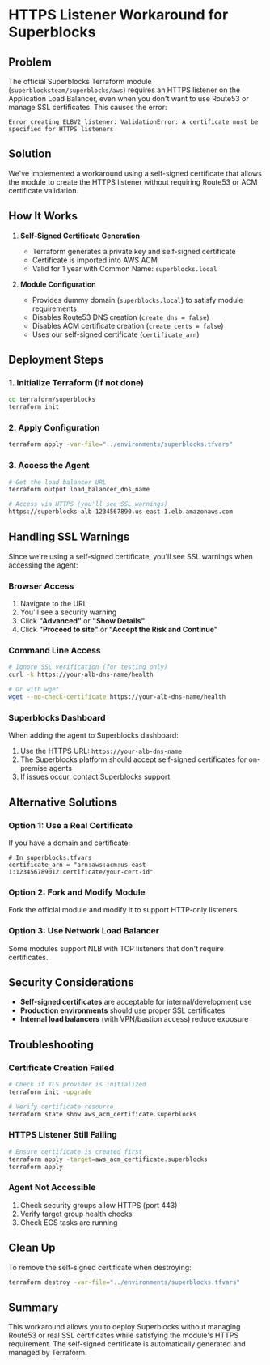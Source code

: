 # HTTPS Listener Workaround for Superblocks

## Problem

The official Superblocks Terraform module (`superblocksteam/superblocks/aws`) requires an HTTPS listener on the Application Load Balancer, even when you don't want to use Route53 or manage SSL certificates. This causes the error:

```
Error creating ELBV2 listener: ValidationError: A certificate must be specified for HTTPS listeners
```

## Solution

We've implemented a workaround using a self-signed certificate that allows the module to create the HTTPS listener without requiring Route53 or ACM certificate validation.

## How It Works

1. **Self-Signed Certificate Generation**
   - Terraform generates a private key and self-signed certificate
   - Certificate is imported into AWS ACM
   - Valid for 1 year with Common Name: `superblocks.local`

2. **Module Configuration**
   - Provides dummy domain (`superblocks.local`) to satisfy module requirements
   - Disables Route53 DNS creation (`create_dns = false`)
   - Disables ACM certificate creation (`create_certs = false`)
   - Uses our self-signed certificate (`certificate_arn`)

## Deployment Steps

### 1. Initialize Terraform (if not done)
```bash
cd terraform/superblocks
terraform init
```

### 2. Apply Configuration
```bash
terraform apply -var-file="../environments/superblocks.tfvars"
```

### 3. Access the Agent
```bash
# Get the load balancer URL
terraform output load_balancer_dns_name

# Access via HTTPS (you'll see SSL warnings)
https://superblocks-alb-1234567890.us-east-1.elb.amazonaws.com
```

## Handling SSL Warnings

Since we're using a self-signed certificate, you'll see SSL warnings when accessing the agent:

### Browser Access
1. Navigate to the URL
2. You'll see a security warning
3. Click **"Advanced"** or **"Show Details"**
4. Click **"Proceed to site"** or **"Accept the Risk and Continue"**

### Command Line Access
```bash
# Ignore SSL verification (for testing only)
curl -k https://your-alb-dns-name/health

# Or with wget
wget --no-check-certificate https://your-alb-dns-name/health
```

### Superblocks Dashboard
When adding the agent to Superblocks dashboard:
1. Use the HTTPS URL: `https://your-alb-dns-name`
2. The Superblocks platform should accept self-signed certificates for on-premise agents
3. If issues occur, contact Superblocks support

## Alternative Solutions

### Option 1: Use a Real Certificate
If you have a domain and certificate:
```hcl
# In superblocks.tfvars
certificate_arn = "arn:aws:acm:us-east-1:123456789012:certificate/your-cert-id"
```

### Option 2: Fork and Modify Module
Fork the official module and modify it to support HTTP-only listeners.

### Option 3: Use Network Load Balancer
Some modules support NLB with TCP listeners that don't require certificates.

## Security Considerations

- **Self-signed certificates** are acceptable for internal/development use
- **Production environments** should use proper SSL certificates
- **Internal load balancers** (with VPN/bastion access) reduce exposure

## Troubleshooting

### Certificate Creation Failed
```bash
# Check if TLS provider is initialized
terraform init -upgrade

# Verify certificate resource
terraform state show aws_acm_certificate.superblocks
```

### HTTPS Listener Still Failing
```bash
# Ensure certificate is created first
terraform apply -target=aws_acm_certificate.superblocks
terraform apply
```

### Agent Not Accessible
1. Check security groups allow HTTPS (port 443)
2. Verify target group health checks
3. Check ECS tasks are running

## Clean Up

To remove the self-signed certificate when destroying:
```bash
terraform destroy -var-file="../environments/superblocks.tfvars"
```

## Summary

This workaround allows you to deploy Superblocks without managing Route53 or real SSL certificates while satisfying the module's HTTPS requirement. The self-signed certificate is automatically generated and managed by Terraform.